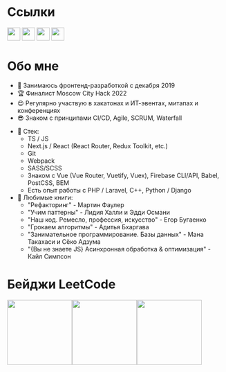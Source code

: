 # Ссылки
[<img src="https://pngicon.ru/file/uploads/vk-256x256.png" width="30"/>](https://vk.com/danila_egorenko)
[<img src="https://user-images.githubusercontent.com/65312989/150600219-64ccfb17-98ef-47c0-a5cb-266c098dc997.png" width="30"/>](https://t.me/danilaEgorenko)
[<img src="https://upload.wikimedia.org/wikipedia/commons/8/8e/LeetCode_Logo_1.png" width="30"/>](https://leetcode.com/danila_egorenko/)
[<img src="https://cdn-icons-png.flaticon.com/512/5968/5968853.png" width="30"/>](https://gitlab.com/DanilaEgorenko)

# Обо мне
- 👀 Занимаюсь фронтенд-разработкой с декабря 2019
- 🏆 Финалист Moscow City Hack 2022
- 😍 Регулярно участвую в хакатонах и ИТ-эвентах, митапах и конференциях
- 😎 Знаком с принципами CI/CD, Agile, SCRUM, Waterfall
* 🌱 Стек:
  + TS / JS
  + Next.js / React (React Router, Redux Toolkit, etc.)
  + Git
  + Webpack
  + SASS/SCSS
  + Знаком с Vue (Vue Router, Vuetify, Vuex), Firebase CLI/API, Babel, PostCSS, BEM
  + Есть опыт работы с PHP / Laravel, C++, Python / Django
* 💞️ Любимые книги: 
  + "Рефакторинг" - Мартин Фаулер
  + "Учим паттерны" - Лидия Халли и Эдди Османи
  + "Наш код. Ремесло, профессия, искусство" - Егор Бугаенко
  + "Грокаем алгоритмы" - Адитья Бхаргава
  + "Занимательное программирование. Базы данных" - Мана Такахаси и Сёко Адзума
  + "{Вы не знаете JS} Асинхронная обработка & оптимизация" - Кайл Симпсон
 
 # Бейджи LeetCode
<img src="https://assets.leetcode.com/static_assets/others/%E5%85%A5%E9%97%A8.png" width="150px"/><img src="https://leetcode.com/static/images/badges/dcc-2022-8.png" width="150px"/><img src="https://leetcode.com/static/images/badges/2022/lg/2022-annual-100.png" width="150px"/>
